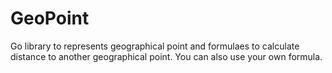 # GeoPoint

Go library to represents geographical point and formulaes to calculate distance to another geographical point. You can also use your own formula.